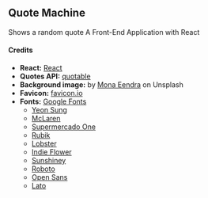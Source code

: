 ## Quote Machine

Shows a random quote
A Front-End Application with React

#### Credits

- **React:** [React](https://reactjs.org/)
- **Quotes API:** [quotable](https://github.com/lukePeavey/quotable)
- **Background image:** by [Mona Eendra](https://unsplash.com/@monaeendra) on Unsplash
- **Favicon:** [favicon.io](https://favicon.io/favicon-generator/)
- **Fonts:** [Google Fonts](https://fonts.google.com/)
  - [Yeon Sung](https://fonts.google.com/specimen/Yeon+Sung)
  - [McLaren](https://fonts.google.com/specimen/McLaren)
  - [Supermercado One](https://fonts.google.com/specimen/Supermercado+One)
  - [Rubik](https://fonts.google.com/specimen/Rubik)
  - [Lobster](https://fonts.google.com/specimen/Lobster)
  - [Indie Flower](https://fonts.google.com/specimen/Indie+Flower)
  - [Sunshiney](https://fonts.google.com/specimen/Sunshiney)
  - [Roboto](https://fonts.google.com/specimen/Roboto)
  - [Open Sans](https://fonts.google.com/specimen/Open+Sans)
  - [Lato](https://fonts.google.com/specimen/Lato)
